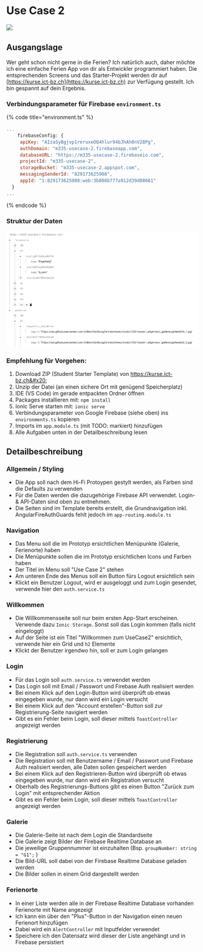 # Use Case 2

![](../.gitbook/assets/ralph\_uebung.png)

## Ausgangslage

Wer geht schon nicht gerne in die Ferien? Ich natürlich auch, daher möchte ich eine einfache Ferien App von dir als Entwickler programmiert haben. Die entsprechenden Screens und das Starter-Projekt werden dir auf [https://kurse.ict-bz.ch](https://kurse.ict-bz.ch) zur Verfügung gestellt. Ich bin gespannt auf dein Ergebnis.

### Verbindungsparameter für Firebase `environment.ts`

{% code title="environment.ts" %}
```javascript
...
    firebaseConfig: {
     apiKey: "AIzaSyBgjvp1reruxeOQ4hlur94bJhAh0nV28Pg",
     authDomain: "m335-usecase-2.firebaseapp.com",
     databaseURL: "https://m335-usecase-2.firebaseio.com",
     projectId: "m335-usecase-2",
     storageBucket: "m335-usecase-2.appspot.com",
     messagingSenderId: "829173625908",
     appId: "1:829173625908:web:3b808b777a912d39d08661"
  }
...
```
{% endcode %}

### Struktur der Daten

![](<../.gitbook/assets/image (25).png>)

### Empfehlung für Vorgehen:

1. Download ZIP (Student Starter Template) von https://kurse.ict-bz.ch&#x20;
2. Unzip der Datei (an einen sichere Ort mit genügend Speicherplatz)
3. IDE (VS Code) im gerade entpackten Ordner öffnen
4. Packages installieren mit: `npm install`
5. Ionic Serve starten mit: `ionic serve`
6. Verbindungsparameter von Google Firebase (siehe oben) ins `environments.ts` kopieren
7. Imports im `app.module.ts` (mit TODO: markiert) hinzufügen
8. Alle Aufgaben unten in der Detailbeschreibung lesen

## Detailbeschreibung

### Allgemein / Styling

* Die App soll nach dem Hi-Fi Protoypen gestylt werden, als Farben sind die Defaults zu verwenden
* Für die Daten werden die dazugehörige Firebase API verwendet. Login- & API-Daten sind oben zu entnehmen.
* Die Seiten sind im Template bereits erstellt, die Grundnavigation inkl. AngularFireAuthGuards fehlt jedoch im `app-routing.module.ts`&#x20;

### Navigation

* Das Menu soll die im Prototyp ersichtlichen Menüpunkte (Galerie, Ferienorte) haben
* Die Menüpunkte sollen die im Prototyp ersichtlichen Icons und Farben haben
* Der Titel im Menu soll "Use Case 2" stehen
* Am unteren Ende des Menus soll ein Button fürs Logout ersichtlich sein
* Klickt ein Benutzer Logout, wird er ausgeloggt und zum Login gesendet, verwende hier den `auth.service.ts`

### Willkommen

* Die Willkommensseite soll nur beim ersten App-Start erscheinen. Verwende dazu `Ionic Storage`. Sonst soll das Login kommen (falls nicht eingeloggt)    &#x20;
* Auf der Seite ist ein Titel "Willkommen zum UseCase2" ersichtlich, verwende hier ein Grid und `h2` Elemente
* Klickt der Benutzer irgendwo hin, soll er zum Login gelangen

### Login

* Für das Login soll `auth.service.ts` verwendet werden
* Das Login soll mit Email / Passwort und Firebase Auth realisiert werden
* Bei einem Klick auf den Login-Button wird überprüft ob etwas eingegeben wurde, nur dann wird ein Login versucht
* Bei einem Klick auf den "Account erstellen"-Button soll zur Registrierung-Seite navigiert werden
* Gibt es ein Fehler beim Login, soll dieser mittels `ToastController`  angezeigt werden

### Registrierung

* Die Registration soll `auth.service.ts` verwenden
* Die Registration soll mit Benutzername / Email / Passwort und Firebase Auth realisiert werden, alle Daten sollen gespeichert werden
* Bei einem Klick auf den Registrieren-Button wird überprüft ob etwas eingegeben wurde, nur dann wird ein Registration versucht
* Oberhalb des Registrierungs-Buttons gibt es einen Button "Zurück zum Login" mit entsprechender Aktion
* Gibt es ein Fehler beim Login, soll dieser mittels `ToastController`  angezeigt werden

### Galerie

* Die Galerie-Seite ist nach dem Login die Standardseite
* Die Galerie zeigt Bilder der Firebase Realtime Database an
* Die jeweilige Gruppennummer ist einzuhalten (Bsp. `groupNumber: string = "G1";` )
* Die Bild-URL soll dabei von der Firebase Realtime Database geladen werden
* Die Bilder sollen in einem Grid dargestellt werden

### Ferienorte

* In einer Liste werden alle in der Firebase Realtime Database vorhanden Ferienorte mit Name angezeigt
* Ich kann ein über den "Plus"-Button in der Navigation einen neuen Ferienort hinzufügen
* Dabei wird ein `AlertController` mit Inputfelder verwendet
* Speichere ich den Datensatz wird dieser der Liste angehängt und in Firebase persistiert

